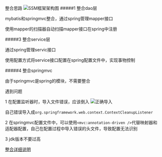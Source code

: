 整合思路
![SSM框架架构图](https://upload-images.jianshu.io/upload_images/6010417-c70f2fc5b8847daf.png?imageMogr2/auto-orient/strip%7CimageView2/2/w/1240)
#####1 整合dao层

mybatis和springmvc整合，通过spring管理mapper接口

使用mapper的扫描器自动扫描mapper接口在spring中注册

#####3 整合service层

通过spring管理servic接口

使用配置方式将service接口配置在spring配置文件中，实现事物控制

#####4 整合springmvc

由于springmvc是spring的模块，不需要整合

遇到问题

1 在配置监听器时，导入文件错误，应该倒入
![正确导入](https://upload-images.jianshu.io/upload_images/6010417-0c0f1a6eb88d45be.png?imageMogr2/auto-orient/strip%7CimageView2/2/w/1240)

自己错误导入成`org.springframework.web.context.ContextCleanupListener`

2 在springmvc配置文件中，可以使用`<mvc:annotation-driven />`代替映射器和适配器配置，自己在配置过程中导入错误的头文件，导致配置无法识别

3 jdk版本不要过高

[整合详细说明](https://www.jianshu.com/p/dd1d957ea715)